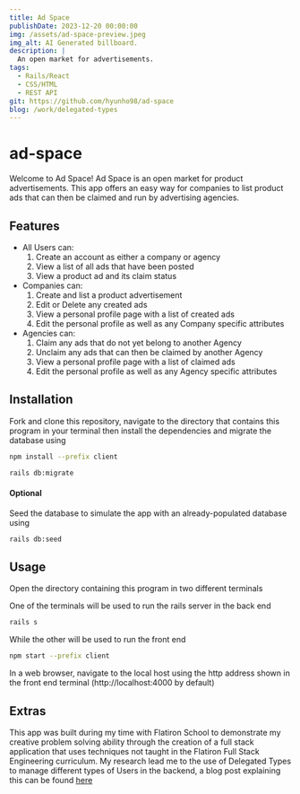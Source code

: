 ```yaml
---
title: Ad Space
publishDate: 2023-12-20 00:00:00
img: /assets/ad-space-preview.jpeg
img_alt: AI Generated billboard.
description: |
  An open market for advertisements.
tags:
  - Rails/React
  - CSS/HTML
  - REST API
git: https://github.com/hyunho98/ad-space
blog: /work/delegated-types
---
```

# ad-space

Welcome to Ad Space! Ad Space is an open market for product advertisements. This app offers an easy way for companies to list product ads that can then be claimed and run by advertising agencies. 

## Features
- All Users can:
  1. Create an account as either a company or agency
  2. View a list of all ads that have been posted
  3. View a product ad and its claim status
- Companies can:
  1. Create and list a product advertisement
  2. Edit or Delete any created ads
  3. View a personal profile page with a list of created ads
  4. Edit the personal profile as well as any Company specific attributes
- Agencies can:
  1. Claim any ads that do not yet belong to another Agency
  2. Unclaim any ads that can then be claimed by another Agency
  3. View a personal profile page with a list of claimed ads
  4. Edit the personal profile as well as any Agency specific attributes

## Installation

Fork and clone this repository, navigate to the directory that contains this program in your terminal then install the dependencies and migrate the database using

```bash
npm install --prefix client
```

```bash
rails db:migrate
```

#### Optional

Seed the database to simulate the app with an already-populated database using

```bash
rails db:seed
```

## Usage

Open the directory containing this program in two different terminals

One of the terminals will be used to run the rails server in the back end

```bash
rails s
```

While the other will be used to run the front end

```bash
npm start --prefix client
```

In a web browser, navigate to the local host using the http address shown in the front end terminal
(http://localhost:4000 by default)

## Extras

This app was built during my time with Flatiron School to demonstrate my creative problem solving ability through the creation of a full stack application that uses techniques not taught in the Flatiron Full Stack Engineering curriculum. My research lead me to the use of Delegated Types to manage different types of Users in the backend, a blog post explaining this can be found [here](/work/)